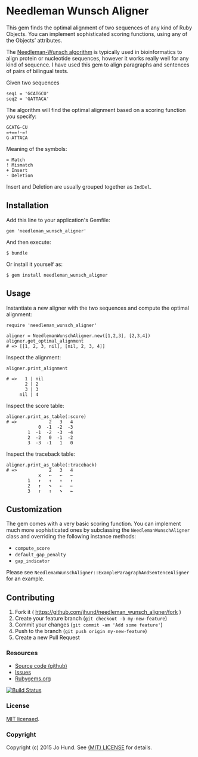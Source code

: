 # Needleman Wunsch Aligner

This gem finds the optimal alignment of two sequences of any kind of Ruby Objects. You can implement sophisticated scoring functions, using any of the Objects’ attributes.

The [Needleman-Wunsch algorithm](https://en.wikipedia.org/wiki/Needleman%E2%80%93Wunsch_algorithm) is typically used in bioinformatics to align protein or nucleotide sequences, however it works really well for any kind of sequence. I have used this gem to align paragraphs and sentences of pairs of bilingual texts.

Given two sequences

    seq1 = 'GCATGCU'
    seq2 = 'GATTACA'

The algorithm will find the optimal alignment based on a scoring function you specify:

    GCATG-CU
    =+==!-=!
    G-ATTACA

Meaning of the symbols:

    = Match
    ! Mismatch
    + Insert
    - Deletion

Insert and Deletion are usually grouped together as `IndDel`.

## Installation

Add this line to your application's Gemfile:

    gem 'needleman_wunsch_aligner'

And then execute:

    $ bundle

Or install it yourself as:

    $ gem install needleman_wunsch_aligner

## Usage

Instantiate a new aligner with the two sequences and compute the optimal alignment:

    require 'needleman_wunsch_aligner'

    aligner = NeedlemanWunschAligner.new([1,2,3], [2,3,4])
    aligner.get_optimal_alignment
    # => [[1, 2, 3, nil], [nil, 2, 3, 4]]

Inspect the alignment:

    aligner.print_alignment

    # =>   1 | nil
           2 | 2
           3 | 3
         nil | 4

Inspect the score table:

    aligner.print_as_table(:score)
    # =>            2   3   4
                0  -1  -2  -3
            1  -1  -2  -3  -4
            2  -2   0  -1  -2
            3  -3  -1   1   0

Inspect the traceback table:

    aligner.print_as_table(:traceback)
    # =>            2   3   4
                x   ←   ←   ←
            1   ↑   ↑   ↑   ↑
            2   ↑   ⬉   ←   ←
            3   ↑   ↑   ⬉   ←

## Customization

The gem comes with a very basic scoring function. You can implement much more
sophisticated ones by subclassing the `NeedlemanWunschAligner` class and overriding the following instance methods:

* `compute_score`
* `default_gap_penalty`
* `gap_indicator`

Please see `NeedlemanWunschAligner::ExampleParagraphAndSentenceAligner` for an
example.

## Contributing

1. Fork it ( https://github.com/jhund/needleman_wunsch_aligner/fork )
2. Create your feature branch (`git checkout -b my-new-feature`)
3. Commit your changes (`git commit -am 'Add some feature'`)
4. Push to the branch (`git push origin my-new-feature`)
5. Create a new Pull Request

### Resources

* [Source code (github)](https://github.com/jhund/needleman_wunsch_aligner)
* [Issues](https://github.com/jhund/needleman_wunsch_aligner/issues)
* [Rubygems.org](http://rubygems.org/gems/needleman_wunsch_aligner)

[![Build Status](https://travis-ci.org/jhund/needleman_wunsch_aligner.svg?branch=master)](https://travis-ci.org/jhund/needleman_wunsch_aligner)

### License

[MIT licensed](https://github.com/jhund/needleman_wunsch_aligner/blob/master/LICENSE.txt).

### Copyright

Copyright (c) 2015 Jo Hund. See [(MIT) LICENSE](https://github.com/jhund/needleman_wunsch_aligner/blob/master/LICENSE.txt) for details.
